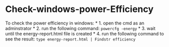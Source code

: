 # Check-windows-power-Efficiency

To check the power efficiency in windows:
	* 1. open the cmd as an adminstrator
	* 2. run the following command:
  		```
		powercfg -energy
    		```
	* 3. wait until the energy-report.html file is created
	* 4. run the following command to see the result:
  		```
		type energy-report.html | Findstr efficiency
    		```
